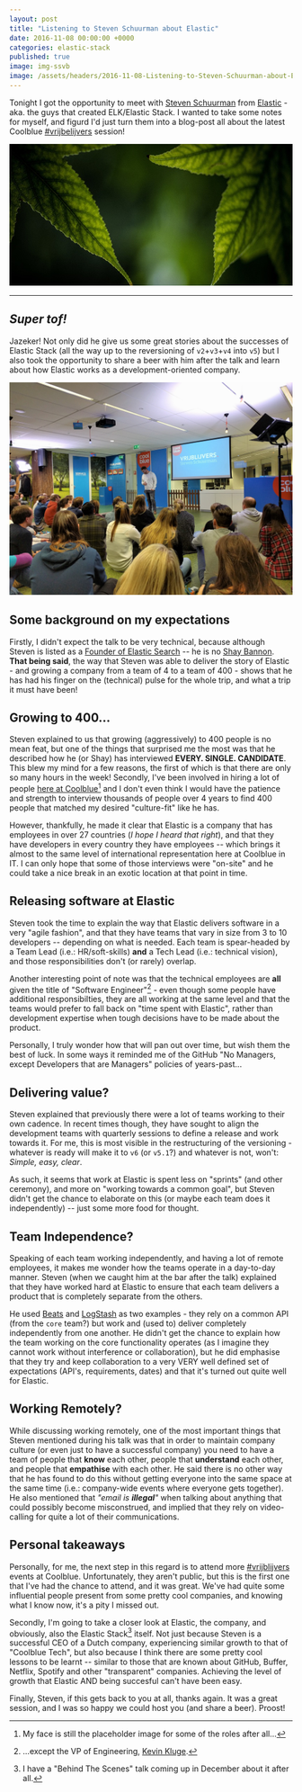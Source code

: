 ```yaml
---
layout: post
title: "Listening to Steven Schuurman about Elastic"
date: 2016-11-08 00:00:00 +0000
categories: elastic-stack
published: true
image: img-ssvb
image: /assets/headers/2016-11-08-Listening-to-Steven-Schuurman-about-Elastic.png
---
```


Tonight I got the opportunity to meet with [Steven Schuurman](https://twitter.com/stevenschuurman) from [Elastic](https://www.elastic.co/) - aka. the guys that created ELK/Elastic Stack. I wanted to take some notes for myself, and figurd I'd just turn them into a blog-post all about the latest Coolblue [#vrijbelijvers](https://twitter.com/hashtag/vrijblijvers) session!
<!--description-->
![2016-11-08-Listening-to-Steven-Schuurman-about-Elastic](/assets/headers/2016-11-08-Listening-to-Steven-Schuurman-about-Elastic.png)

---

## *Super tof!*
Jazeker! Not only did he give us some great stories about the successes of Elastic Stack (all the way up to the reversioning of `v2`+`v3`+`v4` into `v5`) but I also took the opportunity to share a beer with him after the talk and learn about how Elastic works as a development-oriented company.

[![Steven Schuurman presenting at Coolblue #vrijblijvers][img-ssvb]][img-ssvb]

## Some background on my expectations
Firstly, I didn't expect the talk to be very technical, because although Steven is listed as a [Founder of Elastic Search](https://www.elastic.co/about/leadership) -- he is no [Shay Bannon](http://thedudeabides.com/). **That being said**, the way that Steven was able to deliver the story of Elastic - and growing a company from a team of 4 to a team of 400 - shows that he has had his finger on the (technical) pulse for the whole trip, and what a trip it must have been!

## Growing to 400...
Steven explained to us that growing (aggressively) to 400 people is no mean feat, but one of the things that surprised me the most was that he described how he (or Shay) has interviewed **EVERY. SINGLE. CANDIDATE**. This blew my mind for a few reasons, the first of which is that there are only so many hours in the week! Secondly, I've been involved in hiring a lot of people [here at Coolblue](http://www.careersatcoolblue.com/)[^1] and I don't even think I would have the patience and strength to interview thousands of people over 4 years to find 400 people that matched my desired "culture-fit" like he has.

However, thankfully, he made it clear that Elastic is a company that has employees in over 27 countries (*I hope I heard that right*), and that they have developers in every country they have employees -- which brings it almost to the same level of international representation here at Coolblue in IT. I can only hope that some of those interviews were "on-site" and he could take a nice break in an exotic location at that point in time.

## Releasing software at Elastic
Steven took the time to explain the way that Elastic delivers software in a very "agile fashion", and that they have teams that vary in size from 3 to 10 developers -- depending on what is needed. Each team is spear-headed by a Team Lead (i.e.: HR/soft-skills) **and** a Tech Lead (i.e.: technical vision), and those responsibilities don't (or rarely) overlap. 

Another interesting point of note was that the technical employees are **all** given the title of "Software Engineer"[^2] - even though some people have additional responsibilties, they are all working at the same level and that the teams would prefer to fall back on "time spent with Elastic", rather than development expertise when tough decisions have to be made about the product.

Personally, I truly wonder how that will pan out over time, but wish them the best of luck. In some ways it reminded me of the GitHub "No Managers, except Developers that are Managers" policies of years-past...

## Delivering value? 
Steven explained that previously there were a lot of teams working to their own cadence. In recent times though, they have sought to align the development teams with quarterly sessions to define a release and work towards it. For me, this is most visible in the restructuring of the versioning - whatever is ready will make it to `v6` (or `v5.1`?) and whatever is not, won't: *Simple, easy, clear*. 
 
As such, it seems that work at Elastic is spent less on "sprints" (and other ceremony), and more on "working towards a common goal", but Steven didn't get the chance to elaborate on this (or maybe each team does it independently) -- just some more food for thought.

## Team Independence?
Speaking of each team working independently, and having a lot of remote employees, it makes me wonder how the teams operate in a day-to-day manner. Steven (when we caught him at the bar after the talk) explained that they have worked hard at Elastic to ensure that each team delivers a product that is completely separate from the others. 

He used [Beats](https://www.elastic.co/products/beats) and [LogStash](https://www.elastic.co/products/logstash) as two examples - they rely on a common API (from the `core` team?) but work and (used to) deliver completely independently from one another. He didn't get the chance to explain how the team working on the core functionality operates (as I imagine they cannot work without interference or collaboration), but he did emphasise that they try and keep collaboration to a very VERY well defined set of expectations (API's, requirements, dates) and that it's turned out quite well for Elastic.

## Working Remotely?
While discussing working remotely, one of the most important things that Steven mentioned during his talk was that in order to maintain company culture (or even just to have a successful company) you need to have a team of people that **know**  each other, people that **understand** each other, and people that **empathise** with each other. He said there is no other way that he has found to do this without getting everyone into the same space at the same time (i.e.: company-wide events where everyone gets together). He also mentioned that *"email is **illegal**"* when talking about anything that could possibly become misconstrued, and implied that they rely on video-calling for quite a lot of their communications. 

## Personal takeaways
Personally, for me, the next step in this regard is to attend more [#vrijblijvers](https://twitter.com/hashtag/vrijblijvers) events at Coolblue. Unfortunately, they aren't public, but this is the first one that I've had the chance to attend, and it was great. We've had quite some influential people present from some pretty cool companies, and knowing what I know now, it's a pity I missed out.

Secondly, I'm going to take a closer look at Elastic, the company, and obviously, also the Elastic Stack[^3] itself. Not just because Steven is a successful CEO of a Dutch company, experiencing similar growth to that of "Coolblue Tech", but also because I think there are some pretty cool lessons to be learnt -- similar to those that are known about GitHub, Buffer, Netflix, Spotify and other "transparent" companies. Achieving the level of growth that Elastic AND being succesful can't have been easy.

Finally, Steven, if this gets back to you at all, thanks again. It was a great session, and I was so happy we could host you (and share a beer). Proost!


[^1]: My face is still the placeholder image for some of the roles after all... 
[^2]: ...except the VP of Engineering, [Kevin Kluge](https://twitter.com/kevinkluge).
[^3]: I have a "Behind The Scenes" talk coming up in December about it after all.

[img-ssvb]: /assets/img/stevenschuurman_vrijblivers.jpg
